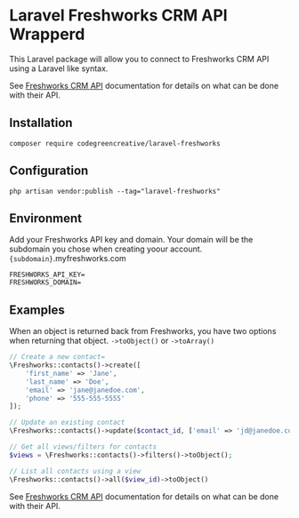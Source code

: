 # Laravel Freshworks CRM API Wrapperd

This Laravel package will allow you to connect to Freshworks CRM API using a Laravel like syntax.

See [Freshworks CRM API](https://developers.freshworks.com/crm/api) documentation for details on what can be done with their API.

## Installation

```shell
composer require codegreencreative/laravel-freshworks
```

## Configuration

```shell
php artisan vendor:publish --tag="laravel-freshworks"
```

## Environment

Add your Freshworks API key and domain. Your domain will be the subdomain you chose when creating yoour account. `{subdomain}`.myfreshworks.com

```
FRESHWORKS_API_KEY=
FRESHWORKS_DOMAIN=
```

## Examples

When an object is returned back from Freshworks, you have two options when returning that object. `->toObject()` or `->toArray()`

```php
// Create a new contact=
\Freshworks::contacts()->create([
    'first_name' => 'Jane',
    'last_name' => 'Doe',
    'email' => 'jane@janedoe.com',
    'phone' => '555-555-5555'
]);

// Update an existing contact
\Freshworks::contacts()->update($contact_id, ['email' => 'jd@janedoe.com']);

// Get all views/filters for contacts
$views = \Freshworks::contacts()->filters()->toObject();

// List all contacts using a view
\Freshworks::contacts()->all($view_id)->toObject()
```

See [Freshworks CRM API](https://developers.freshworks.com/crm/api) documentation for details on what can be done with their API.